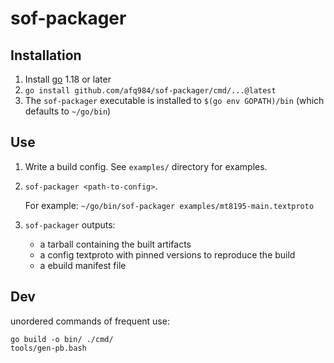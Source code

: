 # sof-packager

## Installation

1.  Install [go](https://go.dev/) 1.18 or later
2.  `go install github.com/afq984/sof-packager/cmd/...@latest`
3.  The `sof-packager` executable is installed to `$(go env GOPATH)/bin` (which defaults to `~/go/bin`)

## Use

1.  Write a build config. See `examples/` directory for examples.
2.  `sof-packager <path-to-config>`.

    For example: `~/go/bin/sof-packager examples/mt8195-main.textproto`

3.  `sof-packager` outputs:
    *   a tarball containing the built artifacts
    *   a config textproto with pinned versions to reproduce the build
    *   a ebuild manifest file

## Dev

unordered commands of frequent use:

```
go build -o bin/ ./cmd/
tools/gen-pb.bash
```
